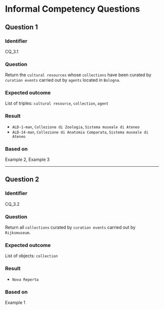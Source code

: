 # Informal Competency Questions
## Question 1
### Identifier
CQ_3.1

### Question
Return the `cultural resources` whose `collections` have been curated by `curation events` carried out by `agents` located in `Bologna`.

### Expected outcome
List of triples: `cultural resource`, `collection`, `agent`

### Result
* `ALD-1-man`, `Collezione di Zoologia`, `Sistema museale di Ateneo`
* `ALD-14-man`, `Collezione di Anatomia Comparata`, `Sistema museale di Ateneo`

### Based on 
Example 2, Example 3

*** 

## Question 2
### Identifier 
CQ_3.2

### Question
Return all `collections` curated by `curation events` carried out by `Rijksmuseum`.

### Expected outcome
List of objects: `collection`

### Result
* `Nova Reperta`

### Based on
Example 1
